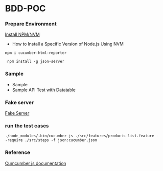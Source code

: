 # BDD-POC


### Prepare Environment

[Install NPM/NVM](https://www.hostinger.com/tutorials/how-to-install-node-ubuntu?ppc_campaign=google_search_generic_hosting_all&bidkw=defaultkeyword&lo=1001441&gclid=CjwKCAjw-b-kBhB-EiwA4fvKrLcst2fexmoKwgv-uy7LWOWqfMYy25Qwzziq-AYyjxjkRb4YPSaD7BoC9BEQAvD_BwE)

- How to Install a Specific Version of Node.js Using NVM


` npm i cucumber-html-reporter `

` npm install -g json-server`

### Sample

- Sample 
- Sample API Test with Datatable 

### Fake server

[Fake Server](https://www.npmjs.com/package/json-server)


### run the test cases

```
./node_modules/.bin/cucumber-js ./src/features/products-list.feature --require ./src/steps -f json:cucumber.json

```

### Reference

[Cumcumber js documentation ](https://cucumber.io/docs/installation/javascript/)
